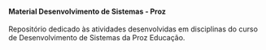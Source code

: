 #### Material Desenvolvimento de Sistemas - Proz
Repositório dedicado às atividades desenvolvidas
em disciplinas do curso de Desenvolvimento de Sistemas
da Proz Educação.